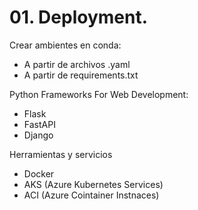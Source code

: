 # 01. Deployment. 

Crear ambientes en conda:
- A partir de archivos .yaml
- A partir de requirements.txt

Python Frameworks For Web Development: 
- Flask
- FastAPI
- Django

Herramientas y servicios
- Docker
- AKS (Azure Kubernetes Services)
- ACI (Azure Cointainer Instnaces)
